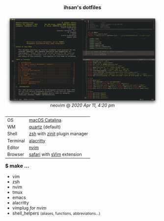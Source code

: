 <h3 align=center>ihsan's dotfiles</h3>

![image](./img/neovim-look-2020-apr-11-4-20.png "Neovim Appearance")
<p align=center
	style="margin-top:-30px;">neovim @ <em>2020 Apr 11, 4:20 pm</em>
</p>

<table align=left width="400px" float="left">

<tr><td>OS</td>
<td><a href="https://www.apple.com/macos/catalina/">macOS Catalina</a></td>
</tr>

<tr><td>WM</td>
<td><a
href=https://en.wikipedia.org/wiki/Quartz_(graphics_layer)>quartz</a> (default)
</td>
</tr>

<tr><td>Shell</td>
<td><a href="https://zsh.org/">zsh</a> with <a
href="https://github.com/zdharma/zinit">zinit</a> plugin manager</td>
</tr>

<tr><td>Terminal</td>
<td><a href="https://github.com/alacritty/alacritty">alacritty<a/></td>
</tr>

<tr><td>Editor</td>
<td><a href="https://neovim.io/">nvim</a></td>
</tr>

<tr><td>Browser</td>
<td> <a href="https://www.apple.com/safari/">safari</a>
with <a href="https://github.com/flippidippi/sVim">sVim</a> extension</td>
</tr>

</table>

<p align=right>
<h3>$ make ...</h3>
<ul>
<li>vim</li>
<li>zsh</li>
<li>nvim</li>
<li>tmux</li>
<li>emacs</li>
<li>alacritty</li>
<li>vimplug <em>for nvim</em></li>
<li>shell_helpers <small>(aliases, functions, abbreviations...)</small></li>
</ul>
</p>
